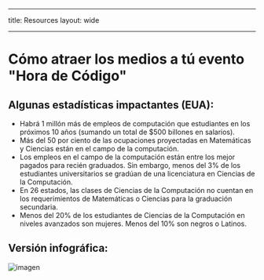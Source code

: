 * * *

title: Resources layout: wide

* * *

# Cómo atraer los medios a tú evento "Hora de Código"

## Algunas estadísticas impactantes (EUA):

  * Habrá 1 millón más de empleos de computación que estudiantes en los próximos 10 años (sumando un total de $500 billones en salarios).
  * Más del 50 por ciento de las ocupaciones proyectadas en Matemáticas y Ciencias están en el campo de la computación. 
  * Los empleos en el campo de la computación están entre los mejor pagados para recién graduados. Sin embargo, menos del 3% de los estudiantes universitarios se gradúan de una licenciatura en Ciencias de la Computación.
  * En 26 estados, las clases de Ciencias de la Computación no cuentan en los requerimientos de Matemáticas o Ciencias para la graduación secundaria. 
  * Menos del 20% de los estudiantes de Ciencias de la Computación en niveles avanzados son mujeres. Menos del 10% son negros o Latinos.

## Versión infográfica:

![imagen](http://code.org/images/fit-8000/Code.org_infographic.png)